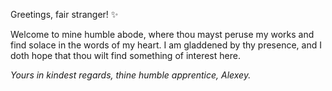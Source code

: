 Greetings, fair stranger! ✨

Welcome to mine humble abode, where thou mayst peruse my works and find solace in the words of my heart.
I am gladdened by thy presence, and I doth hope that thou wilt find something of interest here.

_Yours in kindest regards,
thine humble apprentice, Alexey._
